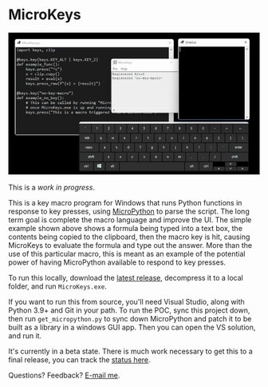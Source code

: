 # MicroKeys

![](images/quick_run.gif)

This is a *work in progress*.

This is a key macro program for Windows that runs Python functions in response to key presses, using [MicroPython](https://micropython.org/) to parse the script.  The long term goal is complete the macro language and improve the UI.  The simple example shown above shows a formula being typed into a text box, the contents being copied to the clipboard, then the macro key is hit, causing MicroKeys to evaluate the formula and type out the answer.  More than the use of this particular macro, this is meant as an example of the potential power of having MicroPython available to respond to key presses.

To run this locally, download the [latest release](https://github.com/seligman/microkeys/releases), decompress it to a local folder, and run `MicroKeys.exe`.

If you want to run this from source, you'll need Visual Studio, along with Python 3.9+ and Git in your path.  To run the POC, sync this project down, then run `get_micropython.py` to sync down MicroPython and patch it to be built as a library in a windows GUI app.  Then you can open the VS solution, and run it.

It's currently in a beta state.  There is much work necessary to get this to a final release, you can track the [status here](TODO.md).

Questions? Feedback? [E-mail me](mailto:scott.seligman@gmail.com).
